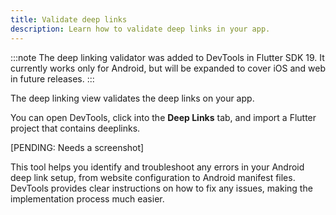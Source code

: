 ```yaml
---
title: Validate deep links
description: Learn how to validate deep links in your app.
---
```


:::note
The deep linking validator was added to DevTools
in Flutter SDK 19. It currently works only for
Android, but will be expanded to cover iOS and
web in future releases.
:::

The deep linking view validates the deep links
on your app.

You can open DevTools, click into the **Deep Links** tab,
and import a Flutter project that contains deeplinks.

[PENDING: Needs a screenshot]

This tool helps you identify and troubleshoot any errors
in your Android deep link setup,
from website configuration to Android manifest files.
DevTools provides clear instructions on how to fix any issues,
making the implementation process much easier. 

